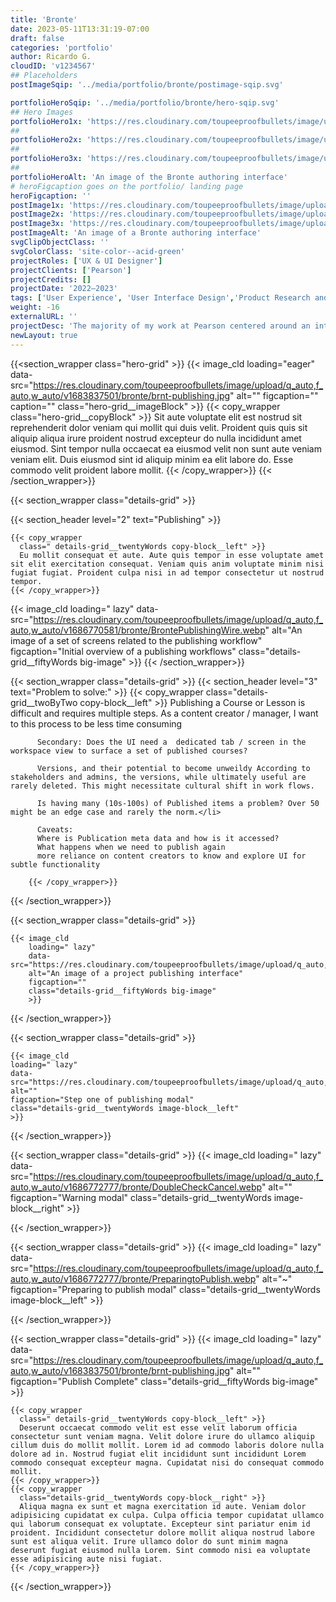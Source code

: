 ```yaml
---
title: 'Bronte'
date: 2023-05-11T13:31:19-07:00
draft: false
categories: 'portfolio'
author: Ricardo G.
cloudID: 'v1234567'
## Placeholders
postImageSqip: '../media/portfolio/bronte/postimage-sqip.svg'

portfolioHeroSqip: '../media/portfolio/bronte/hero-sqip.svg'
## Hero Images
portfolioHero1x: 'https://res.cloudinary.com/toupeeproofbullets/image/upload/q_auto,f_auto,w_auto/v1683837501/bronte/brnt-publishing.jpg'
##
portfolioHero2x: 'https://res.cloudinary.com/toupeeproofbullets/image/upload/q_auto,f_auto,w_auto/v1683837501/bronte/brnt-publishing.jpg'
##
portfolioHero3x: 'https://res.cloudinary.com/toupeeproofbullets/image/upload/q_auto,f_auto,w_auto/v1683837501/bronte/brnt-publishing.jpg'
##
portfolioHeroAlt: 'An image of the Bronte authoring interface'
# heroFigcaption goes on the portfolio/ landing page
heroFigcaption: ''
postImage1x: 'https://res.cloudinary.com/toupeeproofbullets/image/upload/t_hp_portfolio_3x,f_auto/v1683837501/bronte/brnt-publishing.jpg'
postImage2x: 'https://res.cloudinary.com/toupeeproofbullets/image/upload/t_hp_portfolio_3x,f_auto/v1683837501/bronte/brnt-publishing.jpg'
postImage3x: 'https://res.cloudinary.com/toupeeproofbullets/image/upload/t_hp_portfolio_3x,f_auto/v1683837501/bronte/brnt-publishing.jpg'
postImageAlt: 'An image of a Bronte authoring interface'
svgClipObjectClass: ''
svgColorClass: 'site-color--acid-green'
projectRoles: ['UX & UI Designer']
projectClients: ['Pearson']
projectCredits: []
projectDate: '2022—2023'
tags: ['User Experience', 'User Interface Design','Product Research and Design']
weight: -16
externalURL: ''
projectDesc: 'The majority of my work at Pearson centered around an internal eText authoring tool called "Bronte." As a result, the user experience work focused specifically on the publishing workflow and administration. '
newLayout: true
---
```

{{<section_wrapper class="hero-grid" >}}
      {{< image_cld
      loading="eager"
      data-src="https://res.cloudinary.com/toupeeproofbullets/image/upload/q_auto,f_auto,w_auto/v1683837501/bronte/brnt-publishing.jpg"
      alt=""
      figcaption=""
      caption=""
      class="hero-grid__imageBlock"
      >}}
      {{< copy_wrapper
        class="hero-grid__copyBlock" >}}
        Sit aute voluptate elit est nostrud sit reprehenderit dolor veniam qui mollit qui duis velit. Proident quis quis sit aliquip aliqua irure proident nostrud excepteur do nulla incididunt amet eiusmod. Sint tempor nulla occaecat ea eiusmod velit non sunt aute veniam veniam elit. Duis eiusmod sint id aliquip minim ea elit labore do. Esse commodo velit proident labore mollit.
      {{< /copy_wrapper>}}
{{< /section_wrapper>}}

{{< section_wrapper class="details-grid" >}}

{{< section_header level="2" text="Publishing" >}}    

    {{< copy_wrapper
      class=" details-grid__twentyWords copy-block__left" >}}
      Eu mollit consequat et aute. Aute quis tempor in esse voluptate amet sit elit exercitation consequat. Veniam quis anim voluptate minim nisi fugiat fugiat. Proident culpa nisi in ad tempor consectetur ut nostrud tempor.
    {{< /copy_wrapper>}}

  {{< image_cld
    loading=" lazy"
    data-src="https://res.cloudinary.com/toupeeproofbullets/image/upload/q_auto,f_auto,w_auto/v1686770581/bronte/BrontePublishingWire.webp"
    alt="An image of a set of screens related to the publishing workflow"
    figcaption="Initial overview of a publishing workflows"
    class="details-grid__fiftyWords big-image"
    >}}
{{< /section_wrapper>}}

{{< section_wrapper class="details-grid" >}}
  {{< section_header level="3" text="Problem to solve:" >}}
        {{< copy_wrapper
          class="details-grid__twoByTwo copy-block__left" >}}
          Publishing a Course or Lesson is difficult and requires multiple steps. As a content creator / manager, I want to this process to be less time consuming

          Secondary: Does the UI need a  dedicated tab / screen in the workspace view to surface a set of published courses?

          Versions, and their potential to become unweildy According to stakeholders and admins, the versions, while ultimately useful are rarely deleted. This might necessitate cultural shift in work flows.
          
          Is having many (10s-100s) of Published items a problem? Over 50 might be an edge case and rarely the norm.</li>
          
          Caveats:
          Where is Publication meta data and how is it accessed?
          What happens when we need to publish again
          more reliance on content creators to know and explore UI for subtle functionality

        {{< /copy_wrapper>}}
        
{{< /section_wrapper>}}

{{< section_wrapper class="details-grid" >}}

    {{< image_cld
        loading=" lazy"
        data-src="https://res.cloudinary.com/toupeeproofbullets/image/upload/q_auto,f_auto,w_auto/v1686772126/bronte/BrontePublishingInitial.webp"
        alt="An image of a project publishing interface"
        figcaption=""
        class="details-grid__fiftyWords big-image"
        >}}

{{< /section_wrapper>}}

{{< section_wrapper class="details-grid" >}}

    {{< image_cld
    loading=" lazy"
    data-src="https://res.cloudinary.com/toupeeproofbullets/image/upload/q_auto,f_auto,w_auto/v1686772776/bronte/ModalActive.webp"
    alt=""
    figcaption="Step one of publishing modal"
    class="details-grid__twentyWords image-block__left"
    >}}

{{< /section_wrapper>}}

{{< section_wrapper class="details-grid" >}}
    {{< image_cld
    loading=" lazy"
    data-src="https://res.cloudinary.com/toupeeproofbullets/image/upload/q_auto,f_auto,w_auto/v1686772777/bronte/DoubleCheckCancel.webp"
    alt=""
    figcaption="Warning modal"
    class="details-grid__twentyWords image-block__right"
    >}}

{{< /section_wrapper>}}

{{< section_wrapper class="details-grid" >}}
    {{< image_cld
    loading=" lazy"
    data-src="https://res.cloudinary.com/toupeeproofbullets/image/upload/q_auto,f_auto,w_auto/v1686772777/bronte/PreparingtoPublish.webp"
    alt="~"
    figcaption="Preparing to publish modal"
    class="details-grid__twentyWords image-block__left"
    >}}
  
{{< /section_wrapper>}}

{{< section_wrapper class="details-grid" >}}
  {{< image_cld
    loading=" lazy"
    data-src="https://res.cloudinary.com/toupeeproofbullets/image/upload/q_auto,f_auto,w_auto/v1683837501/bronte/brnt-publishing.jpg"
    alt=""
    figcaption="Publish Complete"
    class="details-grid__fiftyWords big-image"
    >}}

    {{< copy_wrapper
      class=" details-grid__twentyWords copy-block__left" >}}
      Deserunt occaecat commodo velit est esse velit laborum officia consectetur sunt veniam magna. Velit dolore irure do ullamco aliquip cillum duis do mollit mollit. Lorem id ad commodo laboris dolore nulla dolore ad in. Nostrud fugiat elit incididunt sunt incididunt Lorem commodo consequat excepteur magna. Cupidatat nisi do consequat commodo mollit.
    {{< /copy_wrapper>}}
    {{< copy_wrapper
      class="details-grid__twentyWords copy-block__right" >}}
      Aliqua magna ex sunt et magna exercitation id aute. Veniam dolor adipisicing cupidatat ex culpa. Culpa officia tempor cupidatat ullamco qui laborum consequat ex voluptate. Excepteur sint pariatur enim id proident. Incididunt consectetur dolore mollit aliqua nostrud labore sunt est aliqua velit. Irure ullamco dolor do sunt minim magna deserunt fugiat eiusmod nulla Lorem. Sint commodo nisi ea voluptate esse adipisicing aute nisi fugiat.
    {{< /copy_wrapper>}}

{{< /section_wrapper>}}